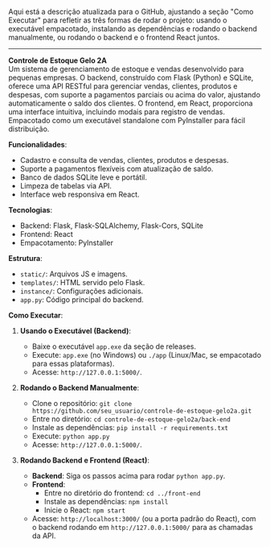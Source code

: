 Aqui está a descrição atualizada para o GitHub, ajustando a seção "Como Executar" para refletir as três formas de rodar o projeto: usando o executável empacotado, instalando as dependências e rodando o backend manualmente, ou rodando o backend e o frontend React juntos.

---

**Controle de Estoque Gelo 2A**  
Um sistema de gerenciamento de estoque e vendas desenvolvido para pequenas empresas. O backend, construído com Flask (Python) e SQLite, oferece uma API RESTful para gerenciar vendas, clientes, produtos e despesas, com suporte a pagamentos parciais ou acima do valor, ajustando automaticamente o saldo dos clientes. O frontend, em React, proporciona uma interface intuitiva, incluindo modais para registro de vendas. Empacotado como um executável standalone com PyInstaller para fácil distribuição.

**Funcionalidades**:
- Cadastro e consulta de vendas, clientes, produtos e despesas.
- Suporte a pagamentos flexíveis com atualização de saldo.
- Banco de dados SQLite leve e portátil.
- Limpeza de tabelas via API.
- Interface web responsiva em React.

**Tecnologias**:
- Backend: Flask, Flask-SQLAlchemy, Flask-Cors, SQLite
- Frontend: React
- Empacotamento: PyInstaller

**Estrutura**:
- `static/`: Arquivos JS e imagens.
- `templates/`: HTML servido pelo Flask.
- `instance/`: Configurações adicionais.
- `app.py`: Código principal do backend.

**Como Executar**:
1. **Usando o Executável (Backend)**:
   - Baixe o executável `app.exe` da seção de releases.
   - Execute: `app.exe` (no Windows) ou `./app` (Linux/Mac, se empacotado para essas plataformas).
   - Acesse: `http://127.0.0.1:5000/`.

2. **Rodando o Backend Manualmente**:
   - Clone o repositório: `git clone https://github.com/seu_usuario/controle-de-estoque-gelo2a.git`
   - Entre no diretório: `cd controle-de-estoque-gelo2a/back-end`
   - Instale as dependências: `pip install -r requirements.txt`
   - Execute: `python app.py`
   - Acesse: `http://127.0.0.1:5000/`.

3. **Rodando Backend e Frontend (React)**:
   - **Backend**: Siga os passos acima para rodar `python app.py`.
   - **Frontend**: 
     - Entre no diretório do frontend: `cd ../front-end`
     - Instale as dependências: `npm install`
     - Inicie o React: `npm start`
   - Acesse: `http://localhost:3000/` (ou a porta padrão do React), com o backend rodando em `http://127.0.0.1:5000/` para as chamadas da API.
